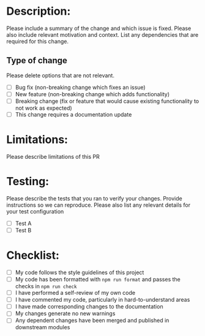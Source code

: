# Description:

Please include a summary of the change and which issue is fixed. Please also include relevant motivation and context. List any dependencies that are required for this change.

## Type of change

Please delete options that are not relevant.

-   [ ] Bug fix (non-breaking change which fixes an issue)
-   [ ] New feature (non-breaking change which adds functionality)
-   [ ] Breaking change (fix or feature that would cause existing functionality to not work as expected)
-   [ ] This change requires a documentation update

# Limitations:

Please describe limitations of this PR

# Testing:

Please describe the tests that you ran to verify your changes. Provide instructions so we can reproduce. Please also list any relevant details for your test configuration

-   [ ] Test A
-   [ ] Test B

# Checklist:

-   [ ] My code follows the style guidelines of this project
-   [ ] My code has been formatted with `npm run format` and passes the checks in `npm run check`
-   [ ] I have performed a self-review of my own code
-   [ ] I have commented my code, particularly in hard-to-understand areas
-   [ ] I have made corresponding changes to the documentation
-   [ ] My changes generate no new warnings
-   [ ] Any dependent changes have been merged and published in downstream modules
